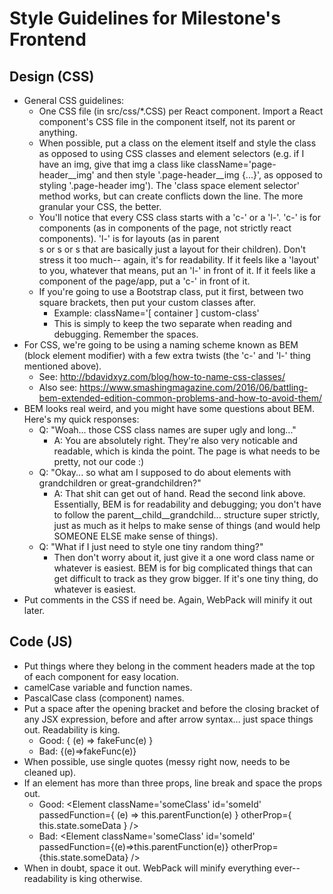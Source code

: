 # Style Guidelines for Milestone's Frontend

## Design (CSS)
 * General CSS guidelines:
	* One CSS file (in src/css/*.CSS) per React component. Import a React component's CSS file in the component itself, not its parent or anything.
	* When possible, put a class on the element itself and style the class as opposed to using CSS classes and element selectors (e.g. if I have an img, give that img a class like className='page-header__img' and then style '.page-header__img {...}', as opposed to styling '.page-header img'). The 'class space element selector' method works, but can create conflicts down the line. The more granular your CSS, the better.
	* You'll notice that every CSS class starts with a 'c-' or a 'l-'. 'c-' is for components (as in components of the page, not strictly react components). 'l-' is for layouts (as in parent <div>s or <Row>s or <Col>s that are basically just a layout for their children). Don't stress it too much-- again, it's for readability. If it feels like a 'layout' to you, whatever that means, put an 'l-' in front of it. If it feels like a component of the page/app, put a 'c-' in front of it.
	* If you're going to use a Bootstrap class, put it first, between two square brackets, then put your custom classes after.
		* Example: className='[ container ] custom-class'
		* This is simply to keep the two separate when reading and debugging. Remember the spaces.
 * For CSS, we're going to be using a naming scheme known as BEM (block element modifier) with a few extra twists (the 'c-' and 'l-' thing mentioned above).
	* See: http://bdavidxyz.com/blog/how-to-name-css-classes/
	* Also see: https://www.smashingmagazine.com/2016/06/battling-bem-extended-edition-common-problems-and-how-to-avoid-them/
 * BEM looks real weird, and you might have some questions about BEM. Here's my quick responses:
	* Q: "Woah... those CSS class names are super ugly and long..."
		* A: You are absolutely right. They're also very noticable and readable, which is kinda the point. The page is what needs to be pretty, not our code :)
	* Q: "Okay... so what am I supposed to do about elements with grandchildren or great-grandchildren?"
		* A: That shit can get out of hand. Read the second link above. Essentially, BEM is for readability and debugging; you don't have to follow the parent__child__grandchild... structure super strictly, just as much as it helps to make sense of things (and would help SOMEONE ELSE make sense of things).
	* Q: "What if I just need to style one tiny random thing?"
		* Then don't worry about it, just give it a one word class name or whatever is easiest. BEM is for big complicated things that can get difficult to track as they grow bigger. If it's one tiny thing, do whatever is easiest.
 * Put comments in the CSS if need be. Again, WebPack will minify it out later.


## Code (JS)
 * Put things where they belong in the comment headers made at the top of each component for easy location.
 * camelCase variable and function names.
 * PascalCase class (component) names.
 * Put a space after the opening bracket and before the closing bracket of any JSX expression, before and after arrow syntax... just space things out. Readability is king.
	* Good: { (e) => fakeFunc(e) }
	* Bad: {(e)=>fakeFunc(e)}
 * When possible, use single quotes (messy right now, needs to be cleaned up).
 * If an element has more than three props, line break and space the props out.
	* Good: <Element 
				className='someClass'
				id='someId'
				passedFunction={ (e) => this.parentFunction(e) }
				otherProp={ this.state.someData }
			/>
	* Bad: <Element className='someClass' id='someId' passedFunction={(e)=>this.parentFunction(e)} otherProp={this.state.someData} />
 * When in doubt, space it out. WebPack will minify everything ever-- readability is king otherwise.

